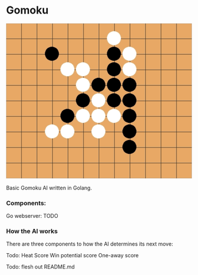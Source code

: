 # Gomoku

![](./go.png)

Basic Gomoku AI written in Golang.

### Components:

Go webserver: TODO

### How the AI works

There are three components to how the AI determines its next move:

Todo:
Heat Score
Win potential score
One-away score

Todo: flesh out README.md
